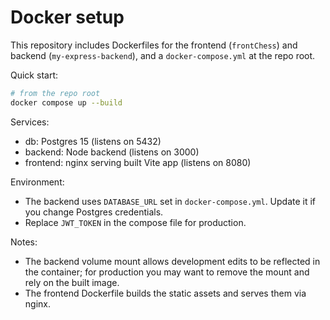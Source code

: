 # Docker setup

This repository includes Dockerfiles for the frontend (`frontChess`) and backend (`my-express-backend`), and a `docker-compose.yml` at the repo root.

Quick start:

```bash
# from the repo root
docker compose up --build
```

Services:

- db: Postgres 15 (listens on 5432)
- backend: Node backend (listens on 3000)
- frontend: nginx serving built Vite app (listens on 8080)

Environment:

- The backend uses `DATABASE_URL` set in `docker-compose.yml`. Update it if you change Postgres credentials.
- Replace `JWT_TOKEN` in the compose file for production.

Notes:

- The backend volume mount allows development edits to be reflected in the container; for production you may want to remove the mount and rely on the built image.
- The frontend Dockerfile builds the static assets and serves them via nginx.
